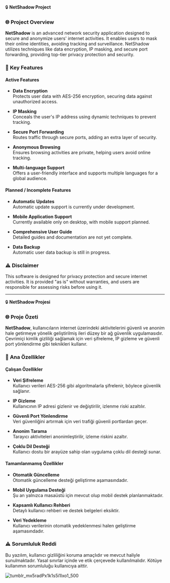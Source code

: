 🔒 **NetShadow Project**

### 🌐 **Project Overview**
**NetShadow** is an advanced network security application designed to secure and anonymize users' internet activities. It enables users to mask their online identities, avoiding tracking and surveillance. NetShadow utilizes techniques like data encryption, IP masking, and secure port forwarding, providing top-tier privacy protection and security.

### 🌟 **Key Features**
#### **Active Features**
- **Data Encryption**  
  Protects user data with AES-256 encryption, securing data against unauthorized access.
  
- **IP Masking**  
  Conceals the user's IP address using dynamic techniques to prevent tracking.

- **Secure Port Forwarding**  
  Routes traffic through secure ports, adding an extra layer of security.

- **Anonymous Browsing**  
  Ensures browsing activities are private, helping users avoid online tracking.

- **Multi-language Support**  
  Offers a user-friendly interface and supports multiple languages for a global audience.

#### **Planned / Incomplete Features**
- **Automatic Updates**  
  Automatic update support is currently under development.

- **Mobile Application Support**  
  Currently available only on desktop, with mobile support planned.

- **Comprehensive User Guide**  
  Detailed guides and documentation are not yet complete.

- **Data Backup**  
  Automatic user data backup is still in progress.

### ⚠️ **Disclaimer**
This software is designed for privacy protection and secure internet activities. It is provided "as is" without warranties, and users are responsible for assessing risks before using it. 

---

🔒 **NetShadow Projesi**

### 🌐 **Proje Özeti**
**NetShadow**, kullanıcıların internet üzerindeki aktivitelerini güvenli ve anonim hale getirmeye yönelik geliştirilmiş ileri düzey bir ağ güvenlik uygulamasıdır. Çevrimiçi kimlik gizliliği sağlamak için veri şifreleme, IP gizleme ve güvenli port yönlendirme gibi teknikleri kullanır.

### 🌟 **Ana Özellikler**
#### **Çalışan Özellikler**
- **Veri Şifreleme**  
  Kullanıcı verileri AES-256 gibi algoritmalarla şifrelenir, böylece güvenlik sağlanır.

- **IP Gizleme**  
  Kullanıcının IP adresi gizlenir ve değiştirilir, izlenme riski azaltılır.

- **Güvenli Port Yönlendirme**  
  Veri güvenliğini artırmak için veri trafiği güvenli portlardan geçer.

- **Anonim Tarama**  
  Tarayıcı aktiviteleri anonimleştirilir, izleme riskini azaltır.

- **Çoklu Dil Desteği**  
  Kullanıcı dostu bir arayüze sahip olan uygulama çoklu dil desteği sunar.

#### **Tamamlanmamış Özellikler**
- **Otomatik Güncelleme**  
  Otomatik güncelleme desteği geliştirme aşamasındadır.

- **Mobil Uygulama Desteği**  
  Şu an yalnızca masaüstü için mevcut olup mobil destek planlanmaktadır.

- **Kapsamlı Kullanıcı Rehberi**  
  Detaylı kullanıcı rehberi ve destek belgeleri eksiktir.

- **Veri Yedekleme**  
  Kullanıcı verilerinin otomatik yedeklenmesi halen geliştirme aşamasındadır.

### ⚠️ **Sorumluluk Reddi**
Bu yazılım, kullanıcı gizliliğini koruma amaçlıdır ve mevcut haliyle sunulmaktadır. Yasal sınırlar içinde ve etik çerçevede kullanılmalıdır. Kötüye kullanımın sorumluluğu kullanıcıya aittir.

![tumblr_mx5radPx1k1s5i1lxo1_500](https://github.com/user-attachments/assets/e39bf8f5-1d9c-4c48-b12a-9f11f911030f)

